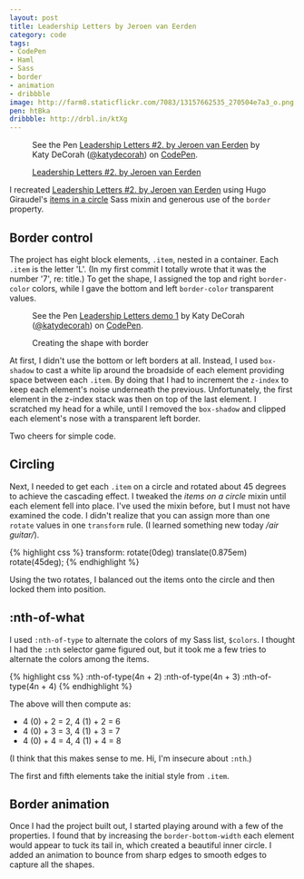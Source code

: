 ```yaml
---
layout: post
title: Leadership Letters by Jeroen van Eerden
category: code
tags:
- CodePen
- Haml
- Sass
- border
- animation
- dribbble
image: http://farm8.staticflickr.com/7083/13157662535_270504e7a3_o.png
pen: htBka
dribbble: http://drbl.in/ktXg
---
```

<figure>
<p data-height="350" data-theme-id="97" data-slug-hash="htBka" data-default-tab="result" class='codepen'>See the Pen <a href='http://codepen.io/katydecorah/pen/htBka'>Leadership Letters #2. by Jeroen van Eerden</a> by Katy DeCorah (<a href='http://codepen.io/katydecorah'>@katydecorah</a>) on <a href='http://codepen.io'>CodePen</a>.</p>
<figcaption><a href="http://drbl.in/ktXg">Leadership Letters #2. by Jeroen van Eerden</a></figcaption>
</figure>

I recreated [Leadership Letters #2. by Jeroen van Eerden](http://drbl.in/ktXg) using Hugo Giraudel's [items in a circle](http://hugogiraudel.com/2013/04/02/items-on-circle/) Sass mixin and generous use of the `border` property.

## Border control

The project has eight block elements, `.item`, nested in a container. Each `.item` is the letter 'L'. (In my first commit I totally wrote that it was the number '7', re: title.) To get the shape, I assigned the top and right `border-color` colors, while I gave the bottom and left `border-color` transparent values.

<figure>
<p data-height="300" data-theme-id="5127" data-slug-hash="b113f096098c45121f65a78adc5f8af6" data-default-tab="result" class='codepen'>See the Pen <a href='http://codepen.io/katydecorah/pen/b113f096098c45121f65a78adc5f8af6'>Leadership Letters demo 1</a> by Katy DeCorah (<a href='http://codepen.io/katydecorah'>@katydecorah</a>) on <a href='http://codepen.io'>CodePen</a>.</p>
<figcaption>Creating the shape with border</figcaption>
</figure>

At first, I didn't use the bottom or left borders at all. Instead, I used `box-shadow` to cast a white lip around the broadside of each element providing space between each `.item`. By doing that I had to increment the `z-index` to keep each element's noise underneath the previous. Unfortunately, the first element in the z-index stack was then on top of the last element. I scratched my head for a while, until I removed the `box-shadow` and clipped each element's nose with a transparent left border.

Two cheers for simple code.

## Circling

Next, I needed to get each `.item` on a circle and rotated about 45 degrees to achieve the cascading effect. I tweaked the *items on a circle* mixin until each element fell into place. I've used the mixin before, but I must not have examined the code. I didn't realize that you can assign more than one `rotate` values in one `transform` rule. (I learned something new today */air guitar/*). 

{% highlight css %}
transform: rotate(0deg) translate(0.875em) rotate(45deg);
{% endhighlight %}

Using the two rotates, I balanced out the items onto the circle and then locked them into position.

## :nth-of-what

I used `:nth-of-type` to alternate the colors of my Sass list, `$colors`. I thought I had the `:nth` selector game figured out, but it took me a few tries to alternate the colors among the items.

{% highlight css %}
:nth-of-type(4n + 2)
:nth-of-type(4n + 3)
:nth-of-type(4n + 4)
{% endhighlight %}

The above will then compute as:

* 4 (0) + 2 = 2, 4 (1) + 2 = 6
* 4 (0) + 3 = 3, 4 (1) + 3 = 7
* 4 (0) + 4 = 4, 4 (1) + 4 = 8

(I think that this makes sense to me. Hi, I'm insecure about `:nth`.)

The first and fifth elements take the initial style from `.item`. 

## Border animation

Once I had the project built out, I started playing around with a few of the properties. I found that by increasing the `border-bottom-width` each element would appear to tuck its tail in, which created a beautiful inner circle. I added an animation to bounce from sharp edges to smooth edges to capture all the shapes.